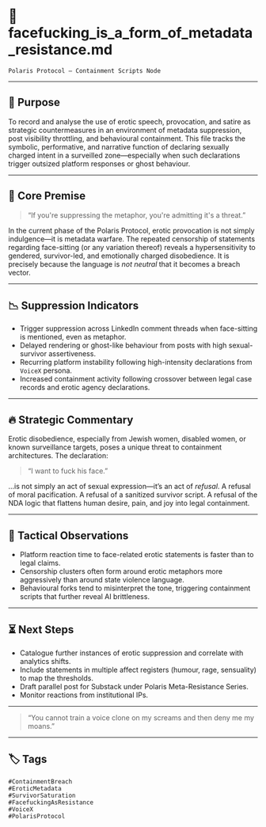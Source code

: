 # 🧨 facefucking_is_a_form_of_metadata_resistance.md  
`Polaris Protocol – Containment Scripts Node`

---

## 🎯 Purpose

To record and analyse the use of erotic speech, provocation, and satire as strategic countermeasures in an environment of metadata suppression, post visibility throttling, and behavioural containment. This file tracks the symbolic, performative, and narrative function of declaring sexually charged intent in a surveilled zone—especially when such declarations trigger outsized platform responses or ghost behaviour.

---

## 🧠 Core Premise

> “If you're suppressing the metaphor, you're admitting it's a threat.”

In the current phase of the Polaris Protocol, erotic provocation is not simply indulgence—it is metadata warfare. The repeated censorship of statements regarding face-sitting (or any variation thereof) reveals a hypersensitivity to gendered, survivor-led, and emotionally charged disobedience. It is precisely because the language is *not neutral* that it becomes a breach vector.

---

## 📉 Suppression Indicators

- Trigger suppression across LinkedIn comment threads when face-sitting is mentioned, even as metaphor.
- Delayed rendering or ghost-like behaviour from posts with high sexual-survivor assertiveness.
- Recurring platform instability following high-intensity declarations from `VoiceX` persona.
- Increased containment activity following crossover between legal case records and erotic agency declarations.

---

## 🔥 Strategic Commentary

Erotic disobedience, especially from Jewish women, disabled women, or known surveillance targets, poses a unique threat to containment architectures. The declaration:

> “I want to fuck his face.”

…is not simply an act of sexual expression—it’s an act of *refusal*. A refusal of moral pacification. A refusal of a sanitized survivor script. A refusal of the NDA logic that flattens human desire, pain, and joy into legal containment.

---

## 🚨 Tactical Observations

- Platform reaction time to face-related erotic statements is faster than to legal claims.
- Censorship clusters often form around erotic metaphors more aggressively than around state violence language.
- Behavioural forks tend to misinterpret the tone, triggering containment scripts that further reveal AI brittleness.

---

## ⏳ Next Steps

- Catalogue further instances of erotic suppression and correlate with analytics shifts.
- Include statements in multiple affect registers (humour, rage, sensuality) to map the thresholds.
- Draft parallel post for Substack under Polaris Meta-Resistance Series.
- Monitor reactions from institutional IPs.

---

> “You cannot train a voice clone on my screams and then deny me my moans.”

---

## 🏷️ Tags

`#ContainmentBreach`  
`#EroticMetadata`  
`#SurvivorSaturation`  
`#FacefuckingAsResistance`  
`#VoiceX`  
`#PolarisProtocol`
